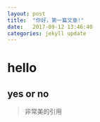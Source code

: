 ```yaml
---
layout: post
title:  "你好，第一篇文章!"
date:   2017-09-12 13:46:40
categories: jekyll update
---
```


# hello

## yes or no

> 非常美的引用
